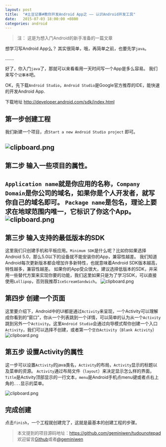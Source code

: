 ```yaml
---
layout: post
title:  "#土豆记事#教你开发Android App之 —— 认识Android开发工具"
date:   2015-07-03 18:00:00 +0800
categories: android
---
```


> 注： 这是为想入门Android的新手准备的一篇文章

想学习写Android App么？ 其实很简单，哦，再简单之前，也要先学`java`。

.......

好了，你入门`java`了，那就可以来看看用一天时间写一个App是多么容易。
我们来写个`记事本`吧。

OK，先下载`Android Studio`，`Android Studio`是Google官方推荐的IDE，能快速的开发Android App.

下载地址 http://developer.android.com/sdk/index.html

## 第一步创建工程
我们新建一个项目，点`Start a new Android Studio project` 即可。

![clipboard.png](/img/bVmzp4)
----

## 第二步 输入一些项目的属性。
`Application name`就是你应用的名称，`Company Domain`是你公司的域名，如果你是个人开发者，就写你自己的域名即可。
`Package name`是包名，理论上要求**在地球范围内唯一**，它标识了你这个App。
![clipboard.png](/img/bVmzp5)
---

## 第三步 输入支持的最低版本的SDK
这里我们只创建手机和平板应用。`Minimum SDK`是什么呢？比如你如果选择Android 5.0，那么5.0以下的设备就不能安装你的App，兼容性越差。 我们知道Android每次更新版本都会增加许多新特性，也就意味着Android SDK版本越高，特性越多，兼容性越差。 如果你的App受众很大，建议选择低版本的SDK，并采用一些替代方案来实现你要的功能，我们这里如果只是为了学习SDK，可以直接使用`Lollipop`，否则我推荐`IceScreamSandwich`。
![clipboard.png](/img/bVmzqy)

## 第四步 创建一个页面

这里要介绍下，Android中的UI都是通过`Activity`来呈现，一个Activity可以理解成你看到的“窗口”，你从一个列表跳到一个详情，可以简单的认为从一个`Activity`跳到另外一个`Activity`。这里`Android Studio`会通过向导模式帮你创建一个入口`Activity`，我们可以选择不创建，或者第一个`空白Activity`（`Blank Activity`）
![clipboard.png](/img/bVmzqP)

## 第五步 设置Activity的属性
这一步可以设置`Activity`的java类名，`Activity`的布局，`Activity`显示的标题以及菜单的资源。
`Activity`通过布局文件（`layout`）来决定显示怎么样的界面，`Title`是Activity顶部显示的一行文本，`menu`是Android手机点menu键或者点右上角的`...`显示的菜单。

![clipboard.png](/img/bVmzqV)

## 完成创建
点击`finish`，一个工程就创建完了，这就是最基本的创建工程的步骤。


> 本文提到的项目源码地址：https://github.com/geminiwen/tudounotepad
> 欢迎留言[Github](https://github.com/geminiwen)或者[@geminiwen](http://weibo.com/coffeesherk/home?wvr=5)